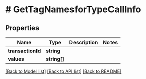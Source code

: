 # # GetTagNamesforTypeCallInfo

## Properties

Name | Type | Description | Notes
------------ | ------------- | ------------- | -------------
**transactionId** | **string** |  |
**values** | **string[]** |  |

[[Back to Model list]](../../README.md#models) [[Back to API list]](../../README.md#endpoints) [[Back to README]](../../README.md)
